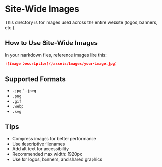 # Site-Wide Images

This directory is for images used across the entire website (logos, banners, etc.).

## How to Use Site-Wide Images

In your markdown files, reference images like this:

```markdown
![Image Description](/assets/images/your-image.jpg)
```

## Supported Formats
- `.jpg` / `.jpeg`
- `.png`
- `.gif`
- `.webp`
- `.svg`

## Tips
- Compress images for better performance
- Use descriptive filenames
- Add alt text for accessibility
- Recommended max width: 1920px
- Use for logos, banners, and shared graphics